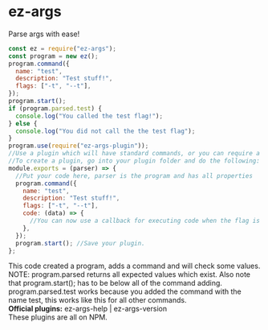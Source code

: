 # ez-args

Parse args with ease!

```js
const ez = require("ez-args");
const program = new ez();
program.command({
  name: "test",
  description: "Test stuff!",
  flags: ["-t", "--t"],
});
program.start();
if (program.parsed.test) {
  console.log("You called the test flag!");
} else {
  console.log("You did not call the the test flag");
}
program.use(require("ez-args-plugin"));
//Use a plugin which will have standard commands, or you can require a file.
//To create a plugin, go into your plugin folder and do the following:
module.exports = (parser) => {
  //Put your code here, parser is the program and has all properties
  program.command({
    name: "test",
    description: "Test stuff!",
    flags: ["-t", "--t"],
    code: (data) => {
      //You can now use a callback for executing code when the flag is called
    },
  });
  program.start(); //Save your plugin.
};
```

This code created a program, adds a command and will check some values. NOTE: program.parsed returns all expected values which exist. Also note that program.start(); has to be below all of the command adding.<br>
program.parsed.test works because you added the command with the name test, this works like this for all other commands.<br>
**Official plugins:** ez-args-help | ez-args-version<br>
These plugins are all on NPM.
